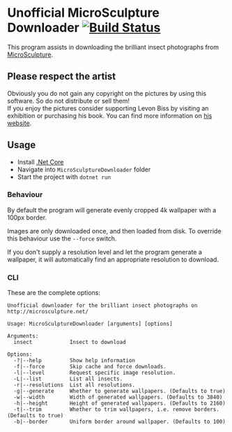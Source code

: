 # Unofficial MicroSculpture Downloader [![Build Status](https://travis-ci.org/flostellbrink/MicroSculptureDownloader.svg?branch=master)](https://travis-ci.org/Owlinated/MicroSculptureDownloader)
This program assists in downloading the brilliant insect photographs from [MicroSculpture](http://microsculpture.net/).

## Please respect the artist
Obviously you do not gain any copyright on the pictures by using this software. So do not distribute or sell them!  
If you enjoy the pictures consider supporting Levon Biss by visiting an exhibition or purchasing his book. You can find more information on [his website](https://www.levonbiss.com/).

## Usage
- Install [.Net Core](https://www.microsoft.com/net/learn/get-started/)
- Navigate into `MicroSculptureDownloader` folder
- Start the project with `dotnet run`

### Behaviour
By default the program will generate evenly cropped 4k wallpaper with a 100px border.

Images are only downloaded once, and then loaded from disk. To override this behaviour use the `--force` switch.

If you don't supply a resolution level and let the program generate a wallpaper, it will automatically find an appropriate resolution to download.

### CLI
These are the complete options:

```
Unofficial downloader for the brilliant insect photographs on http://microsculpture.net/

Usage: MicroSculptureDownloader [arguments] [options]

Arguments:
  insect            Insect to download

Options:
  -?|--help         Show help information
  -f|--force        Skip cache and force downloads.
  -l|--level        Request specific image resolution.
  -L|--list         List all insects.
  -r|--resolutions  List all resolutions.
  -g|--generate     Whether to generate wallpapers. (Defaults to true)
  -w|--width        Width of generated wallpapers. (Defaults to 3840)
  -h|--height       Height of generated wallpapers. (Defaults to 2160)
  -t|--trim         Whether to trim wallpapers, i.e. remove borders. (Defaults to true)
  -b|--border       Uniform border around wallpaper. (Defaults to 100)
```
